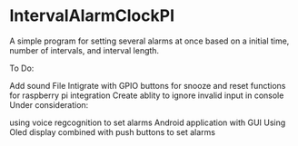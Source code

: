# IntervalAlarmClockPI
A simple program for setting several alarms at once based on a initial time, number of intervals, and interval length.

To Do:

Add sound File
Intigrate with GPIO buttons for snooze and reset functions for raspberry pi integration
Create ablity to ignore invalid input in console
Under consideration:

using voice regcognition to set alarms
Android application with GUI
Using Oled display combined with push buttons to set alarms
